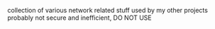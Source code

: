 collection of various network related stuff used by my other projects
probably not secure and inefficient, DO NOT USE
